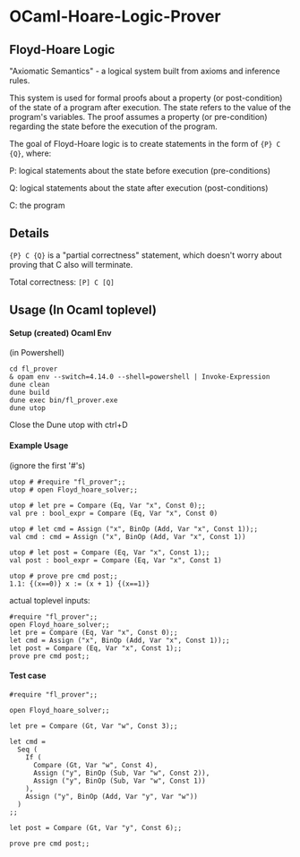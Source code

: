 # OCaml-Hoare-Logic-Prover

## Floyd-Hoare Logic
"Axiomatic Semantics" - a logical system built from axioms and inference rules.

This system is used for formal proofs about a property (or post-condition) of the state of a program after execution.
The state refers to the value of the program's variables.
The proof assumes a property (or pre-condition) regarding the state before the execution of the program.

The goal of Floyd-Hoare logic is to create statements in the form of ```{P} C {Q}```, where:

P: logical statements about the state before execution (pre-conditions)

Q: logical statements about the state after execution (post-conditions)

C: the program

## Details
```{P} C {Q}``` is a "partial correctness" statement, which doesn't worry about proving that C also will terminate.

Total correctness: ```[P] C [Q]```

## Usage (In Ocaml toplevel)

#### Setup (created) Ocaml Env
(in Powershell)


```
cd fl_prover
& opam env --switch=4.14.0 --shell=powershell | Invoke-Expression
dune clean
dune build
dune exec bin/fl_prover.exe
dune utop
```


Close the Dune utop with ctrl+D


#### Example Usage

(ignore the first '#'s)


```
utop # #require "fl_prover";;
utop # open Floyd_hoare_solver;;

utop # let pre = Compare (Eq, Var "x", Const 0);;
val pre : bool_expr = Compare (Eq, Var "x", Const 0)

utop # let cmd = Assign ("x", BinOp (Add, Var "x", Const 1));;
val cmd : cmd = Assign ("x", BinOp (Add, Var "x", Const 1))

utop # let post = Compare (Eq, Var "x", Const 1);;
val post : bool_expr = Compare (Eq, Var "x", Const 1)

utop # prove pre cmd post;;
1.1: {(x==0)} x := (x + 1) {(x==1)}
```


actual toplevel inputs:


```
#require "fl_prover";;
open Floyd_hoare_solver;;
let pre = Compare (Eq, Var "x", Const 0);;
let cmd = Assign ("x", BinOp (Add, Var "x", Const 1));;
let post = Compare (Eq, Var "x", Const 1);;
prove pre cmd post;;
```


#### Test case
```
#require "fl_prover";;

open Floyd_hoare_solver;;

let pre = Compare (Gt, Var "w", Const 3);;

let cmd =
  Seq (
    If (
      Compare (Gt, Var "w", Const 4),          
      Assign ("y", BinOp (Sub, Var "w", Const 2)), 
      Assign ("y", BinOp (Sub, Var "w", Const 1))  
    ),
    Assign ("y", BinOp (Add, Var "y", Var "w")) 
  )
;;

let post = Compare (Gt, Var "y", Const 6);;

prove pre cmd post;;
```


